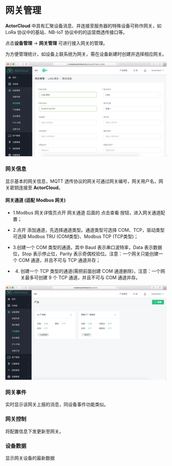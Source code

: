 # 网关管理

**ActorCloud** 中具有汇聚设备消息、并连接至服务器的特殊设备可称作网关，如 LoRa 协议中的基站、NB-IoT 协议中的的运营商透传接口等。

点击**设备管理** -> **网关管理** 可进行接入网关的管理。

为方便管理统计，如设备上联系统为网关，需在设备新建时创建并选择相应网关。

![](/assets/gataway.png)


### 网关信息

显示基本的网关信息，MQTT 透传协议的网关可通过网关编号，网关用户名，网关密钥连接至 **ActorCloud**。


#### 网关通道 (适配 Modbus 网关)

- 1.Modbus 网关详情页点开 网关通道 后面的 点击查看 按钮，进入网关通道配置；

- 2.点开 添加通道，先选择通道类型。通道类型可选择 COM、TCP，驱动类型可选择 Modbus TRU (COM类型)、Modbus TCP (TCP类型)；

- 3.创建一个 COM 类型的通道。其中 Baud 表示串口波特率，Data 表示数据位，Stop 表示停止位，Parity 表示奇偶校验位。注意：一个网关只能创建一个 COM 通道，并且不可与 TCP 通道并存；

- 4. 创建一个 TCP 类型的通道(需把前面创建 COM 通道删除)，注意：一个网关最多可创建 9 个 TCP 通道，并且不可与 COM 通道并存。

![](/assets/gateway_way.png)


### 网关事件

实时显示该网关上报的消息，同设备事件功能类似。


### 网关控制

将配置信息下发更新至网关。

### 设备数据

显示网关设备的最新数据

